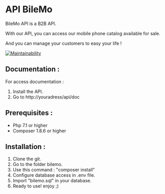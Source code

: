 # API BileMo

BileMo API is a B2B API.

With our API, you can access our mobile phone catalog available for sale.

And you can manage your customers to easy your life !

[![Maintainability](https://api.codeclimate.com/v1/badges/9ccba3ebb0bd42ceb8a9/maintainability)](https://codeclimate.com/github/Minikeys/bilemo/maintainability)

## Documentation :

For access documentation :
1.  Install the API.
2.  Go to http://youradress/api/doc

## Prerequisites :

*   Php 7.1 or higher
*   Composer 1.8.6 or higher

## Installation :

1.  Clone the git.
2.  Go to the folder bilemo.
3.  Use this command : "composer install"
4.  Configure database access in .env file.
5.  Import "bilemo.sql" in your database.
6.  Ready to use! enjoy ;)
